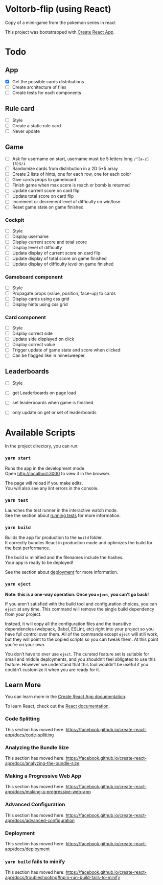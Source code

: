 # Voltorb-flip (using React)
Copy of a mini-game from the pokemon series in react

This project was bootstrapped with [Create React App](https://github.com/facebook/create-react-app).


# Todo
## App<br/>
  - [X] Get the possible cards distributions
  - [ ] Create architecture of files
  - [ ] Create tests for each components
## Rule card<br/>
  - [ ] Style
  - [ ] Create a static rule card
  - [ ] Never update
## Game<br/>
  - [ ] Ask for username on start, username must be 5 letters long `/^[a-z]{5}$/i`
  - [ ] Randomize cards from distribution in a 2D 5*5 array
  - [ ] Create 2 lists of hints, one for each row, one for each color
  - [ ] Give cards props to gameboard
  - [ ] Finish game when max score is reach or bomb is returned
  - [ ] Update current score on card flip
  - [ ] Update total score on card flip
  - [ ] Increment or decrement level of difficulty on win/lose
  - [ ] Reset game state on game finished
### Cockpit
  - [ ] Style
  - [ ] Display username
  - [ ] Display current score and total score
  - [ ] Display level of difficulty
  - [ ] Update display of current score on card flip
  - [ ] Update display of total score on game finished
  - [ ] Update display of difficulty level on game finished
### Gameboard component
  - [ ] Style
  - [ ] Propagate props (value, position, face-up) to cards
  - [ ] Display cards using css grid
  - [ ] Display hints using css grid
### Card component
  - [ ] Style
  - [ ] Display correct side
  - [ ] Update side displayed on click
  - [ ] Display correct value
  - [ ] Trigger update of game state and score when clicked
  - [ ] Can be flagged like in minesweeper
## Leaderboards<br/>
  - [ ] Style
  - [ ] get Leaderboards on page load
  - [ ] set leaderboards when game is finished
  - [ ] only update on get or set of leaderboards


# Available Scripts

In the project directory, you can run:

### `yarn start`

Runs the app in the development mode.<br />
Open [http://localhost:3000](http://localhost:3000) to view it in the browser.

The page will reload if you make edits.<br />
You will also see any lint errors in the console.

### `yarn test`

Launches the test runner in the interactive watch mode.<br />
See the section about [running tests](https://facebook.github.io/create-react-app/docs/running-tests) for more information.

### `yarn build`

Builds the app for production to the `build` folder.<br />
It correctly bundles React in production mode and optimizes the build for the best performance.

The build is minified and the filenames include the hashes.<br />
Your app is ready to be deployed!

See the section about [deployment](https://facebook.github.io/create-react-app/docs/deployment) for more information.

### `yarn eject`

**Note: this is a one-way operation. Once you `eject`, you can’t go back!**

If you aren’t satisfied with the build tool and configuration choices, you can `eject` at any time. This command will remove the single build dependency from your project.

Instead, it will copy all the configuration files and the transitive dependencies (webpack, Babel, ESLint, etc) right into your project so you have full control over them. All of the commands except `eject` will still work, but they will point to the copied scripts so you can tweak them. At this point you’re on your own.

You don’t have to ever use `eject`. The curated feature set is suitable for small and middle deployments, and you shouldn’t feel obligated to use this feature. However we understand that this tool wouldn’t be useful if you couldn’t customize it when you are ready for it.

## Learn More

You can learn more in the [Create React App documentation](https://facebook.github.io/create-react-app/docs/getting-started).

To learn React, check out the [React documentation](https://reactjs.org/).

### Code Splitting

This section has moved here: https://facebook.github.io/create-react-app/docs/code-splitting

### Analyzing the Bundle Size

This section has moved here: https://facebook.github.io/create-react-app/docs/analyzing-the-bundle-size

### Making a Progressive Web App

This section has moved here: https://facebook.github.io/create-react-app/docs/making-a-progressive-web-app

### Advanced Configuration

This section has moved here: https://facebook.github.io/create-react-app/docs/advanced-configuration

### Deployment

This section has moved here: https://facebook.github.io/create-react-app/docs/deployment

### `yarn build` fails to minify

This section has moved here: https://facebook.github.io/create-react-app/docs/troubleshooting#npm-run-build-fails-to-minify
